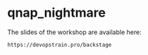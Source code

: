 # qnap_nightmare

The slides of the workshop are available here:

	https://devopstrain.pro/backstage
